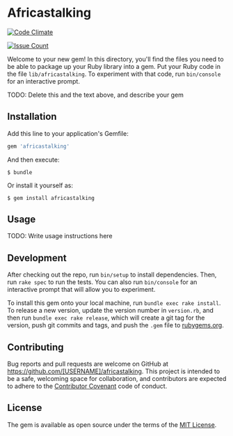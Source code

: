 # Africastalking
[![Code Climate](https://codeclimate.com/github/chalchuck/africastalking/badges/gpa.svg)](https://codeclimate.com/github/chalchuck/africastalking)

[![Issue Count](https://codeclimate.com/github/chalchuck/africastalking/badges/issue_count.svg)](https://codeclimate.com/github/chalchuck/africastalking)


Welcome to your new gem! In this directory, you'll find the files you need to be able to package up your Ruby library into a gem. Put your Ruby code in the file `lib/africastalking`. To experiment with that code, run `bin/console` for an interactive prompt.



TODO: Delete this and the text above, and describe your gem

## Installation

Add this line to your application's Gemfile:

```ruby
gem 'africastalking'
```

And then execute:

    $ bundle

Or install it yourself as:

    $ gem install africastalking

## Usage

TODO: Write usage instructions here

## Development

After checking out the repo, run `bin/setup` to install dependencies. Then, run `rake spec` to run the tests. You can also run `bin/console` for an interactive prompt that will allow you to experiment.

To install this gem onto your local machine, run `bundle exec rake install`. To release a new version, update the version number in `version.rb`, and then run `bundle exec rake release`, which will create a git tag for the version, push git commits and tags, and push the `.gem` file to [rubygems.org](https://rubygems.org).

## Contributing

Bug reports and pull requests are welcome on GitHub at https://github.com/[USERNAME]/africastalking. This project is intended to be a safe, welcoming space for collaboration, and contributors are expected to adhere to the [Contributor Covenant](http://contributor-covenant.org) code of conduct.


## License

The gem is available as open source under the terms of the [MIT License](http://opensource.org/licenses/MIT).
